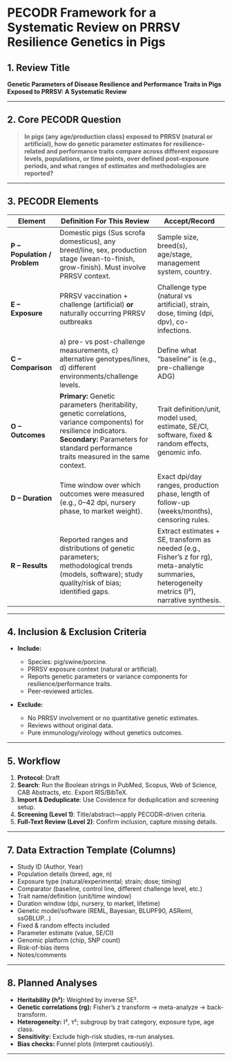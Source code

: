 # PECODR Framework for a Systematic Review on PRRSV Resilience Genetics in Pigs

## 1. Review Title 
**Genetic Parameters of Disease Resilience and Performance Traits in Pigs Exposed to PRRSV: A Systematic Review**

---

## 2. Core PECODR Question

> **In pigs (any age/production class) exposed to PRRSV (natural or artificial), how do genetic parameter estimates for resilience-related and performance traits compare across different exposure levels, populations, or time points, over defined post-exposure periods, and what ranges of estimates and methodologies are reported?**

---

## 3. PECODR Elements

| Element | Definition For This Review | Accept/Record |
|---|---|---|
| **P – Population / Problem** | Domestic pigs (Sus scrofa domesticus), any breed/line, sex, production stage (wean-to-finish, grow-finish). Must involve PRRSV context. | Sample size, breed(s), age/stage, management system, country. |
| **E – Exposure** | PRRSV vaccination + challenge (artificial) **or** naturally occurring PRRSV outbreaks | Challenge type (natural vs artificial), strain, dose, timing (dpi, dpv), co-infections. |
| **C – Comparison** | a) pre- vs post-challenge measurements, c) alternative genotypes/lines, d) different environments/challenge levels. | Define what “baseline” is (e.g., pre-challenge ADG) |
| **O – Outcomes** | **Primary:** Genetic parameters (heritability, genetic correlations, variance components) for resilience indicators. **Secondary:** Parameters for standard performance traits measured in the same context. | Trait definition/unit, model used, estimate, SE/CI, software, fixed & random effects, genomic info. |
| **D – Duration** | Time window over which outcomes were measured (e.g., 0–42 dpi, nursery phase, to market weight). | Exact dpi/day ranges, production phase, length of follow-up (weeks/months), censoring rules. |
| **R – Results** | Reported ranges and distributions of genetic parameters; methodological trends (models, software); study quality/risk of bias; identified gaps. | Extract estimates + SE, transform as needed (e.g., Fisher’s z for rg), meta-analytic summaries, heterogeneity metrics (I²), narrative synthesis. |

---

## 4. Inclusion & Exclusion Criteria 

- **Include:**  
  - Species: pig/swine/porcine.  
  - PRRSV exposure context (natural or artificial).  
  - Reports genetic parameters or variance components for resilience/performance traits.  
  - Peer-reviewed articles. 

- **Exclude:**  
  - No PRRSV involvement or no quantitative genetic estimates.  
  - Reviews without original data.  
  - Pure immunology/virology without genetics outcomes.

---

## 5. Workflow 

1. **Protocol**: Draft   
2. **Search**: Run the Boolean strings in PubMed, Scopus, Web of Science, CAB Abstracts, etc. Export RIS/BibTeX.  
3. **Import & Deduplicate**: Use Covidence for deduplication and screening setup.  
4. **Screening (Level 1)**: Title/abstract—apply PECODR-driven criteria.  
5. **Full-Text Review (Level 2)**: Confirm inclusion, capture missing details.  
---

## 7. Data Extraction Template (Columns)

- Study ID (Author, Year)  
- Population details (breed, age, n)  
- Exposure type (natural/experimental; strain; dose; timing)  
- Comparator (baseline, control line, different challenge level, etc.)  
- Trait name/definition (unit/time window)  
- Duration window (dpi, nursery, to market, lifetime)  
- Genetic model/software (REML, Bayesian, BLUPF90, ASReml, ssGBLUP…)  
- Fixed & random effects included  
- Parameter estimate (value, SE/CI)  
- Genomic platform (chip, SNP count)  
- Risk-of-bias items  
- Notes/comments

---

## 8. Planned Analyses

- **Heritability (h²):** Weighted by inverse SE².  
- **Genetic correlations (rg):** Fisher’s z transform → meta-analyze → back-transform.  
- **Heterogeneity:** I², τ²; subgroup by trait category, exposure type, age class.  
- **Sensitivity:** Exclude high-risk studies, re-run analyses.  
- **Bias checks:** Funnel plots (interpret cautiously).

---






